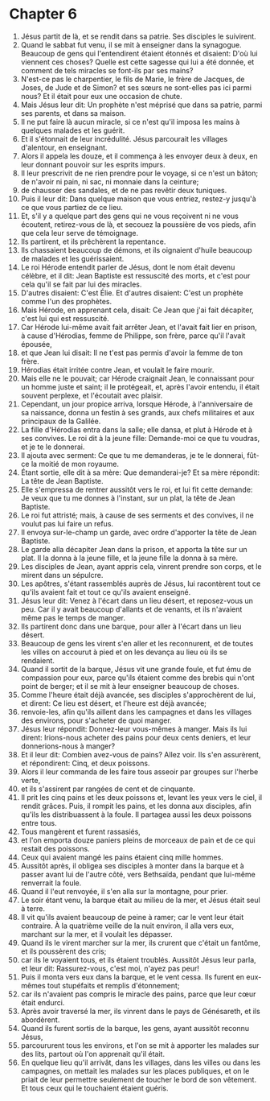 # Chapter 6

1. Jésus partit de là, et se rendit dans sa patrie. Ses disciples le suivirent.
2. Quand le sabbat fut venu, il se mit à enseigner dans la synagogue. Beaucoup de gens qui l'entendirent étaient étonnés et disaient: D'où lui viennent ces choses? Quelle est cette sagesse qui lui a été donnée, et comment de tels miracles se font-ils par ses mains?
3. N'est-ce pas le charpentier, le fils de Marie, le frère de Jacques, de Joses, de Jude et de Simon? et ses sœurs ne sont-elles pas ici parmi nous? Et il était pour eux une occasion de chute.
4. Mais Jésus leur dit: Un prophète n'est méprisé que dans sa patrie, parmi ses parents, et dans sa maison.
5. Il ne put faire là aucun miracle, si ce n'est qu'il imposa les mains à quelques malades et les guérit.
6. Et il s'étonnait de leur incrédulité. Jésus parcourait les villages d'alentour, en enseignant.
7. Alors il appela les douze, et il commença à les envoyer deux à deux, en leur donnant pouvoir sur les esprits impurs.
8. Il leur prescrivit de ne rien prendre pour le voyage, si ce n'est un bâton; de n'avoir ni pain, ni sac, ni monnaie dans la ceinture;
9. de chausser des sandales, et de ne pas revêtir deux tuniques.
10. Puis il leur dit: Dans quelque maison que vous entriez, restez-y jusqu'à ce que vous partiez de ce lieu.
11. Et, s'il y a quelque part des gens qui ne vous reçoivent ni ne vous écoutent, retirez-vous de là, et secouez la poussière de vos pieds, afin que cela leur serve de témoignage.
12. Ils partirent, et ils prêchèrent la repentance.
13. Ils chassaient beaucoup de démons, et ils oignaient d'huile beaucoup de malades et les guérissaient.
14. Le roi Hérode entendit parler de Jésus, dont le nom était devenu célèbre, et il dit: Jean Baptiste est ressuscité des morts, et c'est pour cela qu'il se fait par lui des miracles.
15. D'autres disaient: C'est Élie. Et d'autres disaient: C'est un prophète comme l'un des prophètes.
16. Mais Hérode, en apprenant cela, disait: Ce Jean que j'ai fait décapiter, c'est lui qui est ressuscité.
17. Car Hérode lui-même avait fait arrêter Jean, et l'avait fait lier en prison, à cause d'Hérodias, femme de Philippe, son frère, parce qu'il l'avait épousée,
18. et que Jean lui disait: Il ne t'est pas permis d'avoir la femme de ton frère.
19. Hérodias était irritée contre Jean, et voulait le faire mourir.
20. Mais elle ne le pouvait; car Hérode craignait Jean, le connaissant pour un homme juste et saint; il le protégeait, et, après l'avoir entendu, il était souvent perplexe, et l'écoutait avec plaisir.
21. Cependant, un jour propice arriva, lorsque Hérode, à l'anniversaire de sa naissance, donna un festin à ses grands, aux chefs militaires et aux principaux de la Galilée.
22. La fille d'Hérodias entra dans la salle; elle dansa, et plut à Hérode et à ses convives. Le roi dit à la jeune fille: Demande-moi ce que tu voudras, et je te le donnerai.
23. Il ajouta avec serment: Ce que tu me demanderas, je te le donnerai, fût-ce la moitié de mon royaume.
24. Étant sortie, elle dit à sa mère: Que demanderai-je? Et sa mère répondit: La tête de Jean Baptiste.
25. Elle s'empressa de rentrer aussitôt vers le roi, et lui fit cette demande: Je veux que tu me donnes à l'instant, sur un plat, la tête de Jean Baptiste.
26. Le roi fut attristé; mais, à cause de ses serments et des convives, il ne voulut pas lui faire un refus.
27. Il envoya sur-le-champ un garde, avec ordre d'apporter la tête de Jean Baptiste.
28. Le garde alla décapiter Jean dans la prison, et apporta la tête sur un plat. Il la donna à la jeune fille, et la jeune fille la donna à sa mère.
29. Les disciples de Jean, ayant appris cela, vinrent prendre son corps, et le mirent dans un sépulcre.
30. Les apôtres, s'étant rassemblés auprès de Jésus, lui racontèrent tout ce qu'ils avaient fait et tout ce qu'ils avaient enseigné.
31. Jésus leur dit: Venez à l'écart dans un lieu désert, et reposez-vous un peu. Car il y avait beaucoup d'allants et de venants, et ils n'avaient même pas le temps de manger.
32. Ils partirent donc dans une barque, pour aller à l'écart dans un lieu désert.
33. Beaucoup de gens les virent s'en aller et les reconnurent, et de toutes les villes on accourut à pied et on les devança au lieu où ils se rendaient.
34. Quand il sortit de la barque, Jésus vit une grande foule, et fut ému de compassion pour eux, parce qu'ils étaient comme des brebis qui n'ont point de berger; et il se mit à leur enseigner beaucoup de choses.
35. Comme l'heure était déjà avancée, ses disciples s'approchèrent de lui, et dirent: Ce lieu est désert, et l'heure est déjà avancée;
36. renvoie-les, afin qu'ils aillent dans les campagnes et dans les villages des environs, pour s'acheter de quoi manger.
37. Jésus leur répondit: Donnez-leur vous-mêmes à manger. Mais ils lui dirent: Irions-nous acheter des pains pour deux cents deniers, et leur donnerions-nous à manger?
38. Et il leur dit: Combien avez-vous de pains? Allez voir. Ils s'en assurèrent, et répondirent: Cinq, et deux poissons.
39. Alors il leur commanda de les faire tous asseoir par groupes sur l'herbe verte,
40. et ils s'assirent par rangées de cent et de cinquante.
41. Il prit les cinq pains et les deux poissons et, levant les yeux vers le ciel, il rendit grâces. Puis, il rompit les pains, et les donna aux disciples, afin qu'ils les distribuassent à la foule. Il partagea aussi les deux poissons entre tous.
42. Tous mangèrent et furent rassasiés,
43. et l'on emporta douze paniers pleins de morceaux de pain et de ce qui restait des poissons.
44. Ceux qui avaient mangé les pains étaient cinq mille hommes.
45. Aussitôt après, il obligea ses disciples à monter dans la barque et à passer avant lui de l'autre côté, vers Bethsaïda, pendant que lui-même renverrait la foule.
46. Quand il l'eut renvoyée, il s'en alla sur la montagne, pour prier.
47. Le soir étant venu, la barque était au milieu de la mer, et Jésus était seul à terre.
48. Il vit qu'ils avaient beaucoup de peine à ramer; car le vent leur était contraire. À la quatrième veille de la nuit environ, il alla vers eux, marchant sur la mer, et il voulait les dépasser.
49. Quand ils le virent marcher sur la mer, ils crurent que c'était un fantôme, et ils poussèrent des cris;
50. car ils le voyaient tous, et ils étaient troublés. Aussitôt Jésus leur parla, et leur dit: Rassurez-vous, c'est moi, n'ayez pas peur!
51. Puis il monta vers eux dans la barque, et le vent cessa. Ils furent en eux-mêmes tout stupéfaits et remplis d'étonnement;
52. car ils n'avaient pas compris le miracle des pains, parce que leur cœur était endurci.
53. Après avoir traversé la mer, ils vinrent dans le pays de Génésareth, et ils abordèrent.
54. Quand ils furent sortis de la barque, les gens, ayant aussitôt reconnu Jésus,
55. parcoururent tous les environs, et l'on se mit à apporter les malades sur des lits, partout où l'on apprenait qu'il était.
56. En quelque lieu qu'il arrivât, dans les villages, dans les villes ou dans les campagnes, on mettait les malades sur les places publiques, et on le priait de leur permettre seulement de toucher le bord de son vêtement. Et tous ceux qui le touchaient étaient guéris.

